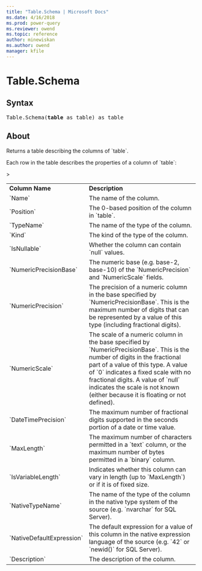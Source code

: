 ```yaml
---
title: "Table.Schema | Microsoft Docs"
ms.date: 4/16/2018
ms.prod: power-query
ms.reviewer: owend
ms.topic: reference
author: minewiskan
ms.author: owend
manager: kfile
---
```

# Table.Schema

## Syntax

<pre>
Table.Schema(<b>table</b> as table) as table
</pre>

## About

<p>Returns a table describing the columns of `table`.</p> <p>Each row in the table describes the properties of a column of `table`:</p> <p><table> <tr> <td><b>Column Name</b></td> <td><b>Description</b></td> </tr> <tr> <td>`Name`</td> <td>The name of the column.</td> </tr> <tr> <td>`Position`</td> <td>The 0-based position of the column in `table`.</td> </tr> <tr> <td>`TypeName`</td> <td>The name of the type of the column.</td> </tr> <tr> <td>`Kind`</td> <td>The kind of the type of the column.</td> </tr> <tr> <td>`IsNullable`</td> <td>Whether the column can contain `null` values.</td> </tr> <tr> <td>`NumericPrecisionBase`</td> <td>The numeric base (e.g. base-2, base-10) of the `NumericPrecision` and `NumericScale` fields.</td> </tr> <tr> <td>`NumericPrecision`</td> <td>The precision of a numeric column in the base specified by `NumericPrecisionBase`. This is the maximum number of digits that can be represented by a value of this type (including fractional digits).</td> </tr> <tr> <td>`NumericScale`</td> <td>The scale of a numeric column in the base specified by `NumericPrecisionBase`. This is the number of digits in the fractional part of a value of this type. A value of `0` indicates a fixed scale with no fractional digits. A value of `null` indicates the scale is not known (either because it is floating or not defined).</td> </tr> <tr> <td>`DateTimePrecision`</td> <td>The maximum number of fractional digits supported in the seconds portion of a date or time value.</td> </tr> <tr> <td>`MaxLength`</td> <td>The maximum number of characters permitted in a `text` column, or the maximum number of bytes permitted in a `binary` column.</td> </tr> <tr> <td>`IsVariableLength`</td> <td>Indicates whether this column can vary in length (up to `MaxLength`) or if it is of fixed size.</td> </tr> > <tr> <td>`NativeTypeName`</td> <td>The name of the type of the column in the native type system of the source (e.g. `nvarchar` for SQL Server).</td> </tr> <tr> <td>`NativeDefaultExpression`</td> <td>The default expression for a value of this column in the native expression language of the source (e.g. `42` or `newid()` for SQL Server).</td> </tr> <tr> <td>`Description`</td> <td>The description of the column.</td> </tr> </table></p>

  
